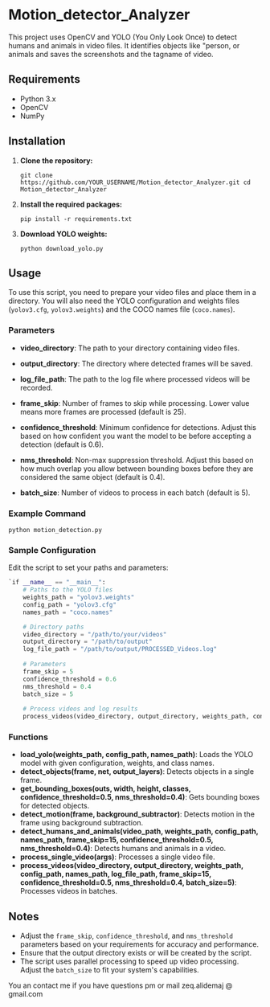 # Motion_detector_Analyzer
This project uses OpenCV and YOLO (You Only Look Once) to detect humans and animals in video files. It identifies objects like "person, or animals and saves the screenshots and the tagname of video.

## Requirements

-   Python 3.x
-   OpenCV
-   NumPy

## Installation

1.  **Clone the repository:**

    `git clone https://github.com/YOUR_USERNAME/Motion_detector_Analyzer.git
    cd Motion_detector_Analyzer` 
    
2.  **Install the required packages:**
    
        
    `pip install -r requirements.txt` 
    
3.  **Download YOLO weights:**
    
    `python download_yolo.py` 
    

## Usage

To use this script, you need to prepare your video files and place them in a directory. You will also need the YOLO configuration and weights files (`yolov3.cfg`, `yolov3.weights`) and the COCO names file (`coco.names`).

### Parameters

-   **video_directory**: The path to your directory containing video files.
-   **output_directory**: The directory where detected frames will be saved.
-   **log_file_path**: The path to the log file where processed videos will be recorded.
 
-   **frame_skip**: Number of frames to skip while processing. Lower value means more frames are processed (default is 25).
-   **confidence_threshold**: Minimum confidence for detections. Adjust this based on how confident you want the model to be before accepting a detection (default is 0.6).
-   **nms_threshold**: Non-max suppression threshold. Adjust this based on how much overlap you allow between bounding boxes before they are considered the same object (default is 0.4).
-   **batch_size**: Number of videos to process in each batch (default is 5).

### Example Command

`python motion_detection.py` 

### Sample Configuration

Edit the script to set your paths and parameters:

```py
`if __name__ == "__main__":
    # Paths to the YOLO files
    weights_path = "yolov3.weights"
    config_path = "yolov3.cfg"
    names_path = "coco.names"

    # Directory paths
    video_directory = "/path/to/your/videos"
    output_directory = "/path/to/output"
    log_file_path = "/path/to/output/PROCESSED_Videos.log"
    
    # Parameters
    frame_skip = 5
    confidence_threshold = 0.6
    nms_threshold = 0.4
    batch_size = 5
    
    # Process videos and log results
    process_videos(video_directory, output_directory, weights_path, config_path, names_path, log_file_path, frame_skip, confidence_threshold, nms_threshold, batch_size)` 
```

### Functions

-   **load_yolo(weights_path, config_path, names_path)**: Loads the YOLO model with given configuration, weights, and class names.
-   **detect_objects(frame, net, output_layers)**: Detects objects in a single frame.
-   **get_bounding_boxes(outs, width, height, classes, confidence_threshold=0.5, nms_threshold=0.4)**: Gets bounding boxes for detected objects.
-   **detect_motion(frame, background_subtractor)**: Detects motion in the frame using background subtraction.
-   **detect_humans_and_animals(video_path, weights_path, config_path, names_path, frame_skip=15, confidence_threshold=0.5, nms_threshold=0.4)**: Detects humans and animals in a video.
-   **process_single_video(args)**: Processes a single video file.
-   **process_videos(video_directory, output_directory, weights_path, config_path, names_path, log_file_path, frame_skip=15, confidence_threshold=0.5, nms_threshold=0.4, batch_size=5)**: Processes videos in batches.

## Notes

-   Adjust the `frame_skip`, `confidence_threshold`, and `nms_threshold` parameters based on your requirements for accuracy and performance.
-   Ensure that the output directory exists or will be created by the script.
-   The script uses parallel processing to speed up video processing. Adjust the `batch_size` to fit your system's capabilities.


You an contact me if you have questions  pm or mail zeq.alidemaj @ gmail.com
